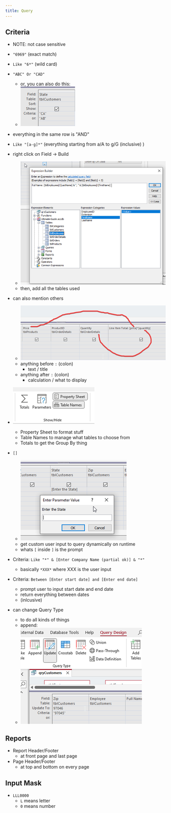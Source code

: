 ```yaml
---
title: Query
---
```


## Criteria

- NOTE: not case sensitive
- `"6969"` (exact match)
- `Like "6*"` (wild card)
- `"ABC" Or "CAD"` 
    - or, you can also do this:
    - ![alt text](image.png)
- everything in the same row is "AND"
- `Like "[a-g]*"` (everything starting from a/A to g/G (inclusive) )

- right click on Field -> Build
    - ![alt text](image-1.png)
    - then, add all the tables used
    

- can also mention others
    - ![alt text](image-2.png)
    - anything before `:` (colon)
        - text / title
    - anything after `:` (colon)
        - calculation / what to display

- ![alt text](image-3.png)
    - Property Sheet to format stuff
    - Table Names to manage what tables to choose from
    - Totals to get the Group By thing

- `[]`
    - ![alt text](image-4.png)
    - get custom user input to query dynamically on runtime
    - whats `[` inside `]` is the prompt 

- Criteria: `Like "*" & [Enter Company Name (partial ok)] & "*"`
    - basically `*XXX*` where XXX is the user input

- Criteria: `Between [Enter start date] and [Enter end date]`
    - prompt user to input start date and end date
    - return everything between dates
    - (inlcusive)

- can change Query Type
    - to do all kinds of things
    - append:
    - ![alt text](image-5.png)

## Reports

- Report Header/Footer
    - at front page and last page
- Page Header/Footer
    - at top and bottom on every page

## Input Mask

- `LLL0000`
    - `L` means letter
    - `0` means number 
